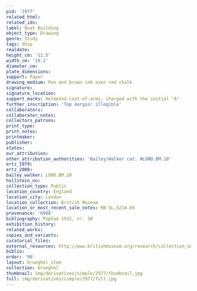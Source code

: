 ```yaml
---
pid: '2977'
related_html: 
related_ids: 
label: Boat Building
object_type: Drawing
genre: Study
tags: Ship
realdate: 
height_cm: '11.5'
width_cm: '19.2'
diameter_cm: 
plate_dimensions: 
support: Paper
drawing_medium: Pen and brown ink over red chalk
signature: 
signature_location: 
support_marks: Helmeted coat-of-arms, charged with the initial "A"
further_inscription: 'Top margin: illegible'
collaborators: 
collaborator_notes: 
collectors_patrons: 
print_type: 
print_notes: 
printmaker: 
publisher: 
states: 
our_attribution: 
other_attribution_authorities: 'Bailey/Walker cat. #LOND.BM.10'
ertz_1979: 
ertz_2008: 
bailey_walker: LOND.BM.10
hollstein_no: 
collection_type: Public
location_country: England
location_city: London
location_collection: British Museum
location_or_most_recent_sale_notes: RN SL,5214.69
provenance: '6808'
bibliography: Popham 1932, nr. 30
exhibition_history: 
related_works: 
copies_and_variants: 
curatorial_files: 
external_resources: http://www.britishmuseum.org/research/collection_online/collection_object_details.aspx?objectId=710346&partId=1&searchText=SL%2C5214.69&page=1
biblio: 
order: '90'
layout: brueghel_item
collection: brueghel
thumbnail: img/derivatives/simple/2977/thumbnail.jpg
full: img/derivatives/simple/2977/full.jpg
---
```

